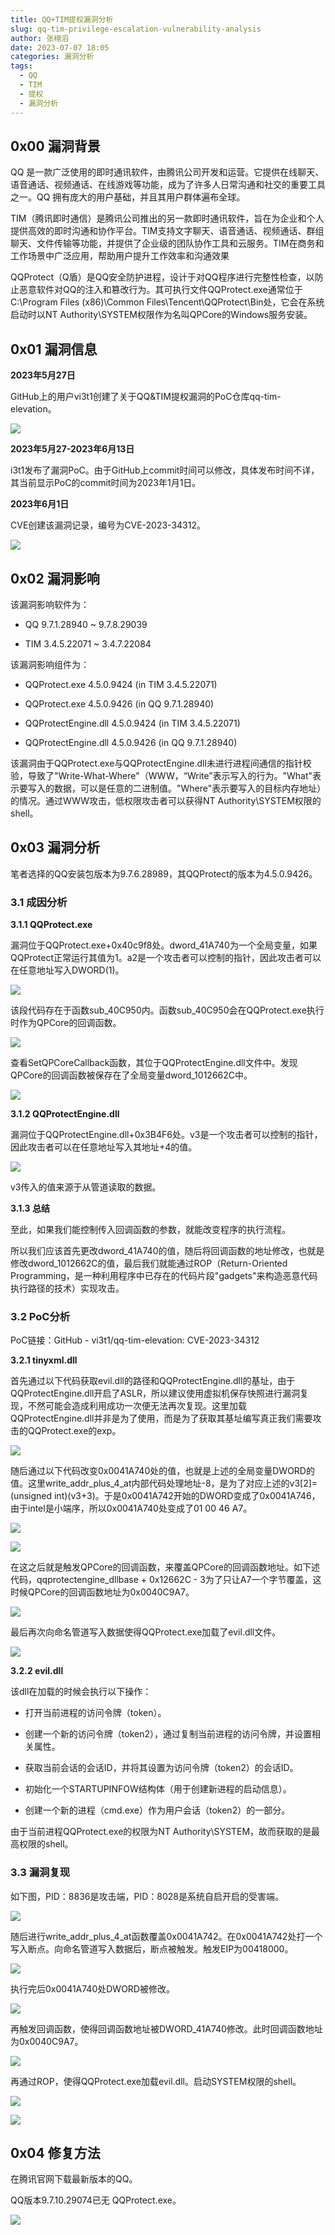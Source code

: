 ```yaml
---
title: QQ+TIM提权漏洞分析
slug: qq-tim-privilege-escalation-vulnerability-analysis
author: 张栩滔
date: 2023-07-07 18:05
categories: 漏洞分析
tags:
  - QQ
  - TIM
  - 提权
  - 漏洞分析
---
```


## 0x00 漏洞背景

QQ 是一款广泛使用的即时通讯软件，由腾讯公司开发和运营。它提供在线聊天、语音通话、视频通话、在线游戏等功能，成为了许多人日常沟通和社交的重要工具之一。QQ 拥有庞大的用户基础，并且其用户群体遍布全球。

TIM（腾讯即时通信）是腾讯公司推出的另一款即时通讯软件，旨在为企业和个人提供高效的即时沟通和协作平台。TIM支持文字聊天、语音通话、视频通话、群组聊天、文件传输等功能，并提供了企业级的团队协作工具和云服务。TIM在商务和工作场景中广泛应用，帮助用户提升工作效率和沟通效果

QQProtect（Q盾）是QQ安全防护进程，设计于对QQ程序进行完整性检查，以防止恶意软件对QQ的注入和篡改行为。其可执行文件QQProtect.exe通常位于C:\\Program Files (x86)\\Common Files\\Tencent\\QQProtect\\Bin处，它会在系统启动时以NT Authority\\SYSTEM权限作为名叫QPCore的Windows服务安装。

## 0x01 漏洞信息

**2023年5月27日**

GitHub上的用户vi3t1创建了关于QQ&TIM提权漏洞的PoC仓库qq-tim-elevation。

![](./qq-tim-privilege-escalation-vulnerability-analysis/assets/17617398735850.16603871285796235.png)

**2023年5月27-2023年6月13日**

i3t1发布了漏洞PoC。由于GitHub上commit时间可以修改，具体发布时间不详，其当前显示PoC的commit时间为2023年1月1日。

**2023年6月1日**

CVE创建该漏洞记录，编号为CVE-2023-34312。

![](./qq-tim-privilege-escalation-vulnerability-analysis/assets/17617398736550.9231387461340643.png)

## 0x02 漏洞影响

该漏洞影响软件为：

*   QQ 9.7.1.28940 ~ 9.7.8.29039
    
*   TIM 3.4.5.22071 ~ 3.4.7.22084

该漏洞影响组件为：

*   QQProtect.exe 4.5.0.9424 (in TIM 3.4.5.22071)
    
*   QQProtect.exe 4.5.0.9426 (in QQ 9.7.1.28940)
    
*   QQProtectEngine.dll 4.5.0.9424 (in TIM 3.4.5.22071)
    
*   QQProtectEngine.dll 4.5.0.9426 (in QQ 9.7.1.28940)
    
该漏洞由于QQProtect.exe与QQProtectEngine.dll未进行进程间通信的指针校验，导致了"Write-What-Where"（WWW，“Write”表示写入的行为。"What"表示要写入的数据，可以是任意的二进制值。"Where"表示要写入的目标内存地址）的情况。通过WWW攻击，低权限攻击者可以获得NT Authority\\SYSTEM权限的shell。

## 0x03 漏洞分析

笔者选择的QQ安装包版本为9.7.6.28989，其QQProtect的版本为4.5.0.9426。

### 3.1 成因分析

**3.1.1 QQProtect.exe**

漏洞位于QQProtect.exe+0x40c9f8处。dword\_41A740为一个全局变量，如果QQProtect正常运行其值为1。a2是一个攻击者可以控制的指针，因此攻击者可以在任意地址写入DWORD(1)。

![](./qq-tim-privilege-escalation-vulnerability-analysis/assets/17617398737250.9623983132415667.png)

该段代码存在于函数sub\_40C950内。函数sub\_40C950会在QQProtect.exe执行时作为QPCore的回调函数。

![](./qq-tim-privilege-escalation-vulnerability-analysis/assets/17617398737980.9568786541796941.png)

查看SetQPCoreCallback函数，其位于QQProtectEngine.dll文件中。发现QPCore的回调函数被保存在了全局变量dword\_1012662C中。

![](./qq-tim-privilege-escalation-vulnerability-analysis/assets/17617398738750.489869773275758.png)

**3.1.2 QQProtectEngine.dll**

漏洞位于QQProtectEngine.dll+0x3B4F6处。v3是一个攻击者可以控制的指针，因此攻击者可以在任意地址写入其地址+4的值。

![](./qq-tim-privilege-escalation-vulnerability-analysis/assets/17617398739450.8906800065273839.png)

v3传入的值来源于从管道读取的数据。

**3.1.3 总结**

至此，如果我们能控制传入回调函数的参数，就能改变程序的执行流程。

所以我们应该首先更改dword\_41A740的值，随后将回调函数的地址修改，也就是修改dword\_1012662C的值，最后我们就能通过ROP（Return-Oriented Programming，是一种利用程序中已存在的代码片段"gadgets"来构造恶意代码执行路径的技术）实现攻击。

### 3.2 PoC分析

PoC链接：GitHub - vi3t1/qq-tim-elevation: CVE-2023-34312

**3.2.1 tinyxml.dll**

首先通过以下代码获取evil.dll的路径和QQProtectEngine.dll的基址，由于QQProtectEngine.dll开启了ASLR，所以建议使用虚拟机保存快照进行漏洞复现，不然可能会造成利用成功一次便无法再次复现。这里加载QQProtectEngine.dll并非是为了使用，而是为了获取其基址编写真正我们需要攻击的QQProtect.exe的exp。

![](./qq-tim-privilege-escalation-vulnerability-analysis/assets/17617398740170.9174875559032948.png)

随后通过以下代码改变0x0041A740处的值，也就是上述的全局变量DWORD的值。这里write\_addr\_plus\_4\_at内部代码处理地址-8，是为了对应上述的v3\[2\]=(unsigned int)(v3+3)。于是0x0041A742开始的DWORD变成了0x0041A746，由于intel是小端序，所以0x0041A740处变成了01 00 46 A7。

![](./qq-tim-privilege-escalation-vulnerability-analysis/assets/17617398740880.5163646390784775.png)

![](./qq-tim-privilege-escalation-vulnerability-analysis/assets/17617398741670.752387127977797.png)

在这之后就是触发QPCore的回调函数，来覆盖QPCore的回调函数地址。如下述代码，qqprotectengine\_dllbase + 0x12662C - 3为了只让A7一个字节覆盖，这时候QPCore的回调函数地址为0x0040C9A7。

![](./qq-tim-privilege-escalation-vulnerability-analysis/assets/17617398742480.3971016560760633.png)

最后再次向命名管道写入数据使得QQProtect.exe加载了evil.dll文件。

![](./qq-tim-privilege-escalation-vulnerability-analysis/assets/17617398743240.3158785057771528.png)

**3.2.2 evil.dll**

该dll在加载的时候会执行以下操作：

*   打开当前进程的访问令牌（token）。
    
*   创建一个新的访问令牌（token2），通过复制当前进程的访问令牌，并设置相关属性。
    
*   获取当前会话的会话ID，并将其设置为访问令牌（token2）的会话ID。
    
*   初始化一个STARTUPINFOW结构体（用于创建新进程的启动信息）。
    
*   创建一个新的进程（cmd.exe）作为用户会话（token2）的一部分。
    

由于当前进程QQProtect.exe的权限为NT Authority\\SYSTEM，故而获取的是最高权限的shell。

### 3.3 漏洞复现

如下图，PID：8836是攻击端，PID：8028是系统自启开启的受害端。

![](./qq-tim-privilege-escalation-vulnerability-analysis/assets/17617398744040.7822158324021088.png)

随后进行write\_addr\_plus\_4\_at函数覆盖0x0041A742。在0x0041A742处打一个写入断点。向命名管道写入数据后，断点被触发。触发EIP为00418000。

![](./qq-tim-privilege-escalation-vulnerability-analysis/assets/17617398744820.016775204176265435.png)

执行完后0x0041A740处DWORD被修改。

![](./qq-tim-privilege-escalation-vulnerability-analysis/assets/17617398745590.4637354289935839.png)

再触发回调函数，使得回调函数地址被DWORD\_41A740修改。此时回调函数地址为0x0040C9A7。

![](./qq-tim-privilege-escalation-vulnerability-analysis/assets/17617398746320.6810681655306224.png)

再通过ROP，使得QQProtect.exe加载evil.dll。启动SYSTEM权限的shell。

![](./qq-tim-privilege-escalation-vulnerability-analysis/assets/17617398747160.5977448531930638.png)

![](./qq-tim-privilege-escalation-vulnerability-analysis/assets/17617398747950.6467781750487772.png)

## 0x04 修复方法

在腾讯官网下载最新版本的QQ。

QQ版本9.7.10.29074已无 QQProtect.exe。

![](./qq-tim-privilege-escalation-vulnerability-analysis/assets/17617398748650.5087415867791572.png)